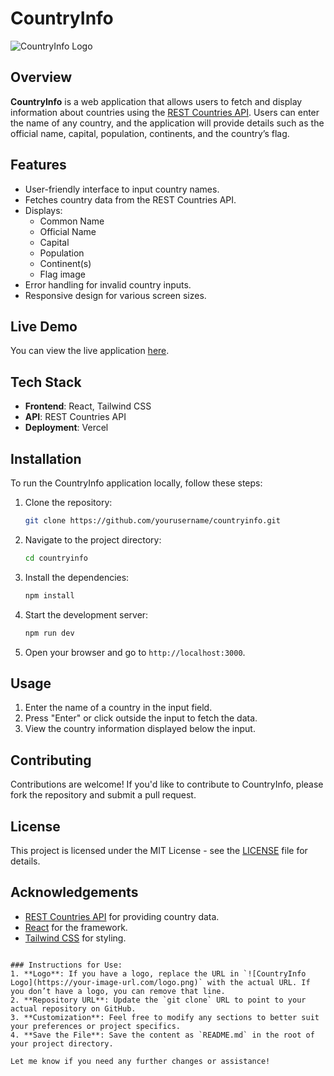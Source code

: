
# CountryInfo

![CountryInfo Logo](https://your-image-url.com/logo.png) <!-- Optional: Replace with an actual logo if you have one -->

## Overview

**CountryInfo** is a web application that allows users to fetch and display information about countries using the [REST Countries API](https://restcountries.com/). Users can enter the name of any country, and the application will provide details such as the official name, capital, population, continents, and the country’s flag.

## Features

- User-friendly interface to input country names.
- Fetches country data from the REST Countries API.
- Displays:
  - Common Name
  - Official Name
  - Capital
  - Population
  - Continent(s)
  - Flag image
- Error handling for invalid country inputs.
- Responsive design for various screen sizes.

## Live Demo

You can view the live application [here](https://countrinfo-rbvjpdo5o-muhammadariyans-projects.vercel.app/).

## Tech Stack

- **Frontend**: React, Tailwind CSS
- **API**: REST Countries API
- **Deployment**: Vercel

## Installation

To run the CountryInfo application locally, follow these steps:

1. Clone the repository:

   ```bash
   git clone https://github.com/yourusername/countryinfo.git
   ```

2. Navigate to the project directory:

   ```bash
   cd countryinfo
   ```

3. Install the dependencies:

   ```bash
   npm install
   ```

4. Start the development server:

   ```bash
   npm run dev
   ```

5. Open your browser and go to `http://localhost:3000`.

## Usage

1. Enter the name of a country in the input field.
2. Press "Enter" or click outside the input to fetch the data.
3. View the country information displayed below the input.

## Contributing

Contributions are welcome! If you'd like to contribute to CountryInfo, please fork the repository and submit a pull request.

## License

This project is licensed under the MIT License - see the [LICENSE](LICENSE) file for details.

## Acknowledgements

- [REST Countries API](https://restcountries.com/) for providing country data.
- [React](https://reactjs.org/) for the framework.
- [Tailwind CSS](https://tailwindcss.com/) for styling.
```

### Instructions for Use:
1. **Logo**: If you have a logo, replace the URL in `![CountryInfo Logo](https://your-image-url.com/logo.png)` with the actual URL. If you don’t have a logo, you can remove that line.
2. **Repository URL**: Update the `git clone` URL to point to your actual repository on GitHub.
3. **Customization**: Feel free to modify any sections to better suit your preferences or project specifics.
4. **Save the File**: Save the content as `README.md` in the root of your project directory.

Let me know if you need any further changes or assistance!
